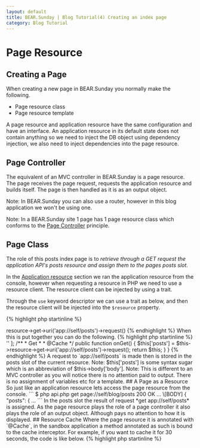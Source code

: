 ```yaml
---
layout: default
title: BEAR.Sunday | Blog Tutorial(4) Creating an index page
category: Blog Tutorial
---
```

# Page Resource 

## Creating a Page 

When creating a new page in BEAR.Sunday you normally make the following.

 * Page resource class
 * Page resource template

A page resource and application resource have the same configuration and have an interface. An application resource in its default state does not contain anything so we need to inject the DB object using dependency injection, we also need to inject dependencies into the page resource.

## Page Controller 

The equivalent of an MVC controller in BEAR.Sunday is a page resource. The page receives the page request, requests the application resource and builds itself. The page is then handled as it is as an output object.

Note: In BEAR.Sunday you can also use a router, however in this blog application we won't be using one.

Note: In a BEAR.Sunday site 1 page has 1 page resource class which conforms to the  [Page Controller](http://www.martinfowler.com/eaaCatalog/pageController.html) principle.

## Page Class 

The role of this posts index page is to *retrieve through a GET request the application API's posts resource and assign them to the pages posts slot*.

In the [Application resource](blog_get.html) section we ran the application resource from the console, however when requesting a resource in PHP we need to use a resource client. The resource client can be injected by using a trait.

Through the `use` keyword descriptor we can use a trait as below, and then the resource client will be injected into the `$resource` property.

{% highlight php startinline %}
<?php
    use ResourceInject;
{% endhighlight %}

In order to make a resource request using the injected resource client you do something like below.

{% highlight php startinline %}
<?php
$this->resource->get->uri('app://self/posts')->request()
{% endhighlight %}

When this is put together you can do the following.

{% highlight php startinline %}
<?php
namespace Sandbox\Resource\Page\Blog;

use BEAR\Resource\AbstractObject as Page;
use BEAR\Sunday\Inject\ResourceInject;
use BEAR\Sunday\Annotation;

class Posts extends Page
{
    use ResourceInject;
	
    public $body = [
        'posts' => ''
    ];

    /**
     * Get
     *
     * @Cache
     */
    public function onGet()
    {
        $this['posts'] = $this->resource->get->uri('app://self/posts')->request();
        return $this;
    }
}
{% endhighlight %}

A request to `app://self/posts` is made then is stored in the posts slot of the current resource.

Note: $this['posts'] is some syntax sugar which is an abbreviation of $this->body['body'].
Note: This is different to an MVC controller as you will notice there is no attention paid to output. There is no assignment of variables etc for a template.

## A Page as a Resource 

So just like an application resource lets access the page resource from the console.

```
$ php api.php get page://self/blog/posts

200 OK
...
\[BODY]
{
    "posts": {
...
```

In the posts slot the result of request *get app://self/posts* is assigned.  

As the page resource plays the role of a page controller it also plays the role of an output object. Although pays no attention to how it is displayed.

## Resource Cache 

Where the page resource it is annotated with `@Cache`, in the sandbox application a method annotated as such is bound to the cache interceptor. For example, if you want to cache it for 30 seconds, the code is like below.

{% highlight php startinline %}
<php
use BEAR\Sunday\Annotation\Cache;

/**
 * @Cache(30)
 */
{% endhighlight %}

Note: For the cache FQN the `use` keyword descriptor is needed.

## Indefinite Caching 

In this page resource no cache time has been set, the resources GET request is cached indefinitely and the onGet method is only run once the first time. So even if posts are added or deleted will the displayed page not change?

The page posts index page resource role is to request the posts resource and set them in posts. That role is not dependent on the request, is immutable and this assignment is cached.

What is setting the page resource is not the request result instead it is the actual request itself. Even if the indefinite cache is configured with @Cache the cached posts resource is run reach time, the posts resource state is then reflected. (In this case the only cost saved by `@Cache` is merely creating the request inside the `OnGet()` method.)

In other words the cache is cutting out the cost of building up the request.
